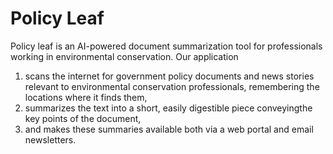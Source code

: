 # Policy Leaf
 
Policy leaf is an AI-powered document summarization tool for professionals working in environmental conservation. Our application

1. scans the internet for government policy documents and news stories relevant to environmental conservation professionals, remembering the locations where it finds them,
2. summarizes the text into a short, easily digestible piece conveyingthe key points of the document,
3. and makes these summaries available both via a web portal and email newsletters.
